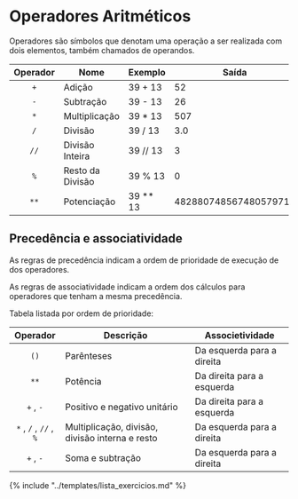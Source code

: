 # Operadores Aritméticos
Operadores são símbolos que denotam uma operação a ser realizada com dois elementos, também chamados de operandos.

|Operador |Nome |Exemplo |Saída
|:--:|--|--|--
|`+`|Adição |39 + 13 |52
|`-` |Subtração |39 - 13 |26
|`*` |Multiplicação |39 * 13 |507
|`/` |Divisão |39 / 13 |3.0
|`//` |Divisão Inteira |39 // 13 |3
|`%` |Resto da Divisão |39 % 13 |0
|`**` |Potenciação |39 ** 13 |482880748567480579719

## Precedência e associatividade
As regras de precedência indicam a ordem de prioridade de execução de dos operadores.

As regras de associatividade indicam a ordem dos cálculos para operadores que tenham a mesma precedência.

Tabela listada por ordem de prioridade:

|Operador |Descrição | Associetividade
|:--:|--|--|
| `()` | Parênteses | Da esquerda para a direita|
| `**` | Potência | Da direita para a esquerda|
| `+` , `-` | Positivo e negativo unitário | Da direita para a esquerda|
| `*` , `/` , `//` , `%` | Multiplicação, divisão, divisão interna e resto | Da esquerda para a direita|
| `+` , `-` | Soma e subtração | Da esquerda para a direita|

{% include "../templates/lista_exercicios.md" %}